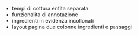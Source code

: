 - tempi di cottura entita separata
- funzionalita di annotazione
- ingredienti in evidenza incollonati 
- layout pagina due colonne ingredienti e passaggi

